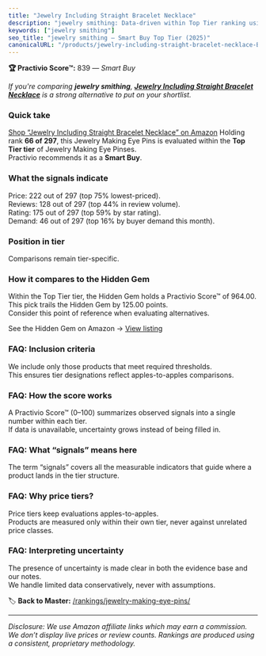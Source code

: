 ```yaml
---
title: "Jewelry Including Straight Bracelet Necklace"
description: "jewelry smithing: Data-driven within Top Tier ranking using the Practivio Score™. Positioned by quality, value, demand, findability, momentum."
keywords: ["jewelry smithing"]
seo_title: "jewelry smithing — Smart Buy Top Tier (2025)"
canonicalURL: "/products/jewelry-including-straight-bracelet-necklace-B0CQXBCTH7/"
---
```


**🏆 Practivio Score™:** 839 — _Smart Buy_


*If you're comparing **jewelry smithing**, **[Jewelry Including Straight Bracelet Necklace](https://www.amazon.com/dp/B0CQXBCTH7?tag=practivio-20)** is a strong alternative to put on your shortlist.*
### Quick take
[Shop “Jewelry Including Straight Bracelet Necklace” on Amazon](https://www.amazon.com/dp/B0CQXBCTH7?tag=practivio-20)
Holding rank **66 of 297**, this Jewelry Making Eye Pins is evaluated within the **Top Tier tier** of Jewelry Making Eye Pinses.  
Practivio recommends it as a **Smart Buy**.

### What the signals indicate
Price: 222 out of 297 (top 75% lowest-priced).  
Reviews: 128 out of 297 (top 44% in review volume).  
Rating: 175 out of 297 (top 59% by star rating).  
Demand: 46 out of 297 (top 16% by buyer demand this month).

### Position in tier
Comparisons remain tier-specific.

### How it compares to the Hidden Gem
Within the Top Tier tier, the Hidden Gem holds a Practivio Score™ of 964.00.  
This pick trails the Hidden Gem by 125.00 points.  
Consider this point of reference when evaluating alternatives.  

See the Hidden Gem on Amazon → [View listing](https://www.amazon.com/dp/B07543G29V?tag=practivio-20)

### FAQ: Inclusion criteria
We include only those products that meet required thresholds.  
This ensures tier designations reflect apples-to-apples comparisons.

### FAQ: How the score works
A Practivio Score™ (0–100) summarizes observed signals into a single number within each tier.  
If data is unavailable, uncertainty grows instead of being filled in.

### FAQ: What “signals” means here
The term “signals” covers all the measurable indicators that guide where a product lands in the tier structure.

### FAQ: Why price tiers?
Price tiers keep evaluations apples-to-apples.  
Products are measured only within their own tier, never against unrelated price classes.

### FAQ: Interpreting uncertainty
The presence of uncertainty is made clear in both the evidence base and our notes.  
We handle limited data conservatively, never with assumptions.


🏷️ **Back to Master:** [/rankings/jewelry-making-eye-pins/](/rankings/jewelry-making-eye-pins/)

---
_Disclosure: We use Amazon affiliate links which may earn a commission. We don’t display live prices or review counts. Rankings are produced using a consistent, proprietary methodology._
